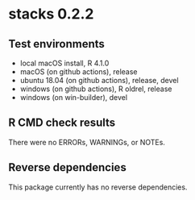# stacks 0.2.2

## Test environments

* local macOS install, R 4.1.0
* macOS (on github actions), release 
* ubuntu 18.04 (on github actions), release, devel
* windows (on github actions), R oldrel, release
* windows (on win-builder), devel

## R CMD check results

There were no ERRORs, WARNINGs, or  NOTEs.

## Reverse dependencies

This package currently has no reverse dependencies.